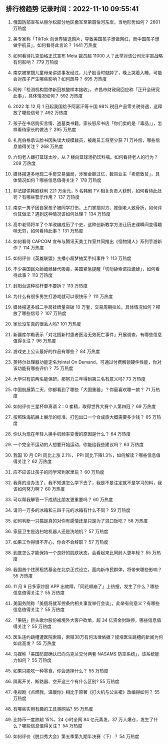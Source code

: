 
## 排行榜趋势 记录时间：2022-11-10 09:55:41
  
  1. 俄国防部宣布从赫尔松部分地区撤军至第聂伯河东岸，当地形势如何？ 2601 万热度
    
  2. 美专家称「TikTok 向世界输送鸦片，导致美国孩子想做网红，而中国孩子想做宇航员」，如何看待此言论？ 1441 万热度
    
  3. 如何看待扎克伯格正式宣布 Meta 裁员超 11000 人？此举对该公司元宇宙战略有何影响？ 779 万热度
    
  4. 南京被掌掴儿童母亲讲述事发经过，儿子脸当时就肿了，晚上哭着入睡，可能会对孩子产生哪些影响？如何疏导？ 695 万热度
    
  5. 网传「检测机构暂停新冠核酸样本接收」，许昌市财政局回应称「正开会研究此事」，具体情况如何？ 592 万热度
    
  6. 2022 年 12 月 1 日起我国给予阿富汗等十国 98% 税目产品零关税待遇，这释放了哪些信号？ 492 万热度
    
  7. 孩子在书店购买言情、盗墓类书籍，家长怒斥书店「你们卖的是『毒品』」，怎样看待家长的做法？ 295 万热度
    
  8. 扎克伯格承认脸书因失误大规模裁员，被裁员工将至少获 71 万补偿，哪些信息值得关注？ 268 万热度
    
  9. 六旬老人嫌打篮球太吵，从 7 楼向篮球场扔饮料瓶。如何看待老人的行为？ 209 万热度
    
  10. 媒体报道多地现二手房交易骗局，涉案金额过亿，数百业主「卖房致贫」，具体情况如何？哪些信息值得关注？ 178 万热度
    
  11. 非法提供韩剧获利 221 万余元，5 名韩剧 TV 相关负责人获刑，如何看待此处罚？有哪些警示作用？ 137 万热度
    
  12. 南京一男子因自家孩子被同学打伤，上门掌掴对方、推倒老人致骨折，如何评价其做法？遇到这种情况该如何处理？ 134 万热度
    
  13. 高中老师将羊了个羊改编成历了个史，这种创新教学方法让历史课瞬间变得趣味无穷，如何看待此事？ 131 万热度
    
  14. 如何看待 CAPCOM 宣布与腾讯天美工作室共同推出《怪物猎人》系列手游新作？ 114 万热度
    
  15. 如何评价《英雄联盟》主播小超梦抽奖手抖事件？ 113 万热度
    
  16. 不少美国民众舔蟾蜍替代吸毒，美国紧急提醒「切勿舔索诺拉蟾蜍」，如何看待此事？ 113 万热度
    
  17. 封阳台这种栏杆要不要拆？ 113 万热度
    
  18. 为什么有很多男生打游戏就可以很快乐？ 111 万热度
    
  19. 媒体报道多城二手房挂牌量突破 10 万套，交易周期拉长，具体情况如何？释放了哪些信号？ 107 万热度
    
  20. 家长没车真的很丢人吗? 101 万热度
    
  21. 新疆库尔勒表示「对北园新村患者医治无效死亡事件」开展调查，有哪些信息值得关注？ 96 万热度
    
  22. 游戏史上公认最好的作品有哪些？ 84 万热度
    
  23. 英特尔处理器功能定名为Intel On Demand，可通过付费解锁硬件性能，你对该功能有哪些评价？ 75 万热度
    
  24. 大学只有前两名能保研，那努力三年得到第三名有意义吗? 73 万热度
    
  25. 中国航展第二天，你都看到了哪些「大国重器」？你最喜欢哪一款？ 71 万热度
    
  26. 如何评价三星杯申真谞 2：0 崔精，取得世界大赛个人第四冠？ 69 万热度
    
  27. 按照珠海航展上展示的标准，打包出口一个合成旅大概需要多少钱？ 65 万热度
    
  28. 你认为现在年轻人换手机频率变慢的原因是什么？ 64 万热度
    
  29. 一个完全不运动的人想要开始运动，你能给我些建议吗？ 63 万热度
    
  30. 我国 10 月 CPI 同比上涨 2.1%， PPI 同比下降1.3%，如何解读？哪些信息值得关注？ 62 万热度
    
  31. 应不应该让孩子的同学常到家里玩？ 60 万热度
    
  32. 我真的没办法了，我不知道怎么学下去了，我是不是注定就不是学习的料，我该如何努力啊？ 60 万热度
    
  33. 可以帮我解答一下成绩比朋友更重要吗？ 60 万热度
    
  34. 请问一万多的冰箱和三四千元的冰箱有什么不同？ 59 万热度
    
  35. 如何判断一只猫是真的对你有感情还是只是为了混口饭吃？ 58 万热度
    
  36. 家庭卫生是选扫地机器人还是洗地机？ 57 万热度
    
  37. 如果工作得很不开心，你会不会辞职？ 57 万热度
    
  38. 到底怎么才能保持一个良好的肌肤状态，会看起来比同龄人更年轻？ 55 万热度
    
  39. 我国首个住房租赁基金在北京正式设立，面向新市民群体，将带来哪些影响？ 55 万热度
    
  40. 11 月 9 日多家炒股 APP 出故障，「同花顺崩了」上热搜，发生了什么？哪些信息值得关注？ 55 万热度
    
  41. 美国务院称「美俄将就军控条约相关事宜举行会谈」，此举有何意义？有哪些信息值得关注？ 55 万热度
    
  42. 「果链」巨头歌尔股份被境外大客户砍单，超 34 亿资金封跌停，哪些信息值得关注？ 55 万热度
    
  43. 医生违约跳槽遭医院索赔，索赔38万有何法律依据？规培医生跳槽的新闻为何如此高发？ 55 万热度
    
  44. 乌媒称「美国防部确认已向乌克兰交付两套 NASAMS 防空系统」，该系统能力如何？ 55 万热度
    
  45. 如果只能吃一种零食，你会选择什么？ 55 万热度
    
  46. 隔离开关、断路器、空开这三个有什么区别? 55 万热度
    
  47. 电视剧《点燃我，温暖你》相比于原著《打火机与公主裙》改编得如何？ 55 万热度
    
  48. 有哪些实用有趣的工具类网站? 55 万热度
    
  49. 比特币一度跌超 15%，24 小时全网 84 亿元蒸发，37 万人爆仓，发生了什么？哪些信息值得关注？ 54 万热度
    
  50. 如何评价《脱口秀大会》第五季第九期半决赛（下）？ 54 万热度
    